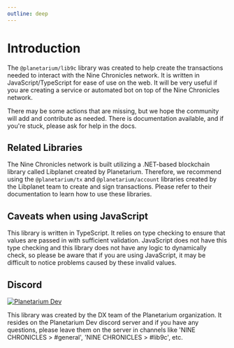 ```yaml
---
outline: deep
---
```


# Introduction

The `@planetarium/lib9c` library was created to help create the transactions needed to interact with the Nine Chronicles network. It is written in JavaScript/TypeScript for ease of use on the web. It will be very useful if you are creating a service or automated bot on top of the Nine Chronicles network.

There may be some actions that are missing, but we hope the community will add and contribute as needed. There is documentation available, and if you're stuck, please ask for help in the docs.

## Related Libraries

The Nine Chronicles network is built utilizing a .NET-based blockchain library called Libplanet created by Planetarium. Therefore, we recommend using the `@planetarium/tx` and `@planetarium/account` libraries created by the Libplanet team to create and sign transactions. Please refer to their documentation to learn how to use these libraries.

## Caveats when using JavaScript

This library is written in TypeScript. It relies on type checking to ensure that values are passed in with sufficient validation. JavaScript does not have this type checking and this library does not have any logic to dynamically check, so please be aware that if you are using JavaScript, it may be difficult to notice problems caused by these invalid values.

## Discord

[![Planetarium Dev][planetarium-dev-badge]][planetarium-dev-invite-link]

This library was created by the DX team of the Planetarium organization. It resides on the Planetarium Dev discord server and if you have any questions, please leave them on the server in channels like 'NINE CHRONICLES > #general', 'NINE CHRONICLES > #lib9c', etc.


[planetarium-dev-badge]: https://img.shields.io/discord/928926944937013338?color=6278DA&label=Planetarium-dev&logo=discord&logoColor=white
[planetarium-dev-invite-link]: https://discord.com/invite/RYJDyFRYY7
